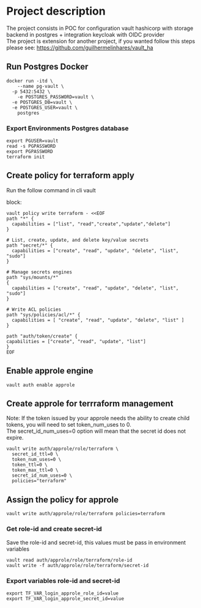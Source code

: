 # Project description
  The project consists in POC for configuration vault hashicorp with storage backend in postgres + integration keycloak with OIDC provider</br>
  The project is extension for another project, if you wanted follow this steps please see: https://github.com/guilhermelinhares/vault_ha

## Run Postgres Docker

```hcl
docker run -itd \
	--name pg-vault \
  -p 5432:5432 \
	-e POSTGRES_PASSWORD=vault \
  -e POSTGRES_DB=vault \
  -e POSTGRES_USER=vault \
	postgres
```

### Export Environments Postgres database
```hcl
export PGUSER=vault
read -s PGPASSWORD
export PGPASSWORD
terraform init
```

## Create policy for terraform apply

Run the follow command in cli vault 

block:

```hcl
vault policy write terraform - <<EOF
path "*" {
  capabilities = ["list", "read","create","update","delete"]
}

# List, create, update, and delete key/value secrets
path "secret/*" {
  capabilities = ["create", "read", "update", "delete", "list", "sudo"]
}

# Manage secrets engines
path "sys/mounts/*"
{
  capabilities = ["create", "read", "update", "delete", "list", "sudo"]
}

# Write ACL policies
path "sys/policies/acl/*" {
  capabilities = [ "create", "read", "update", "delete", "list" ]
}

path "auth/token/create" {
capabilities = ["create", "read", "update", "list"]
}
EOF
```

## Enable approle engine

`vault auth enable approle`

## Create approle for terrraform management

Note: If the token issued by your approle needs the ability to create child tokens, you will need to set token_num_uses to 0.<br>
The secret_id_num_uses=0 option will mean that the secret id does not expire.

```hcl
vault write auth/approle/role/terraform \
  secret_id_ttl=0 \
  token_num_uses=0 \
  token_ttl=0 \
  token_max_ttl=0 \
  secret_id_num_uses=0 \
  policies="terraform"
```

## Assign the policy for approle
`vault write auth/approle/role/terraform policies=terraform`

### Get role-id and create secret-id

Save the role-id and secret-id, this values must be pass in environment variables

`vault read auth/approle/role/terraform/role-id`</br>
`vault write -f auth/approle/role/terraform/secret-id`

### Export variables role-id and secret-id
`export TF_VAR_login_approle_role_id=value`</br>
`export TF_VAR_login_approle_secret_id=value`
